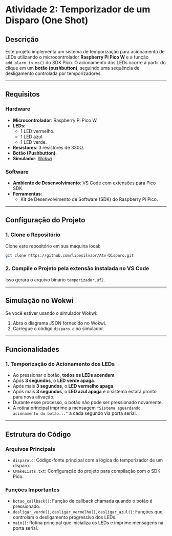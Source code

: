 # Atividade 2: Temporizador de um Disparo (One Shot)

## Descrição
Este projeto implementa um sistema de temporização para acionamento de LEDs utilizando o microcontrolador **Raspberry Pi Pico W** e a função `add_alarm_in_ms()` do SDK Pico. O acionamento dos LEDs ocorre a partir do clique em um **botão (pushbutton)**, seguindo uma sequência de desligamento controlada por temporizadores.

---
## Requisitos

### Hardware
- **Microcontrolador**: Raspberry Pi Pico W.
- **LEDs**:
  - 1 LED vermelho.
  - 1 LED azul.
  - 1 LED verde.
- **Resistores**: 3 resistores de 330Ω.
- **Botão (Pushbutton)**.
- **Simulador**: [Wokwi](https://wokwi.com/)

### Software
- **Ambiente de Desenvolvimento**: VS Code com extensões para Pico SDK.
- **Ferramentas**:
  - Kit de Desenvolvimento de Software (SDK) do Raspberry Pi Pico.

---

## Configuração do Projeto

### 1. Clone o Repositório
Clone este repositório em sua máquina local:

```bash
git clone https://github.com/lipesilvapr/Atv-Disparo.git
```

### 2. Compile o Projeto pela extensão instalada no VS Code

Isso gerará o arquivo binário `temporizador.uf2`.

---

## Simulação no Wokwi

Se você estiver usando o simulador Wokwi:
1. Abra o diagrama JSON fornecido no Wokwi.
2. Carregue o código `disparo.c` no simulador.
---

## Funcionalidades

### 1. Temporização do Acionamento dos LEDs
- Ao pressionar o botão, **todos os LEDs acendem**.
- Após **3 segundos**, o **LED verde apaga**.
- Após mais **3 segundos**, o **LED vermelho apaga**.
- Após mais **3 segundos**, o **LED azul apaga** e o sistema estará pronto para nova ativação.
- Durante esse processo, o botão não pode ser pressionado novamente.
- A rotina principal imprime a mensagem `"Sistema aguardando acionamento do botão..."` a cada segundo via porta serial.

---

## Estrutura do Código

### Arquivos Principais
- `disparo.c`: Código-fonte principal com a lógica do temporizador de um disparo.
- `CMakeLists.txt`: Configuração do projeto para compilação com o SDK Pico.

### Funções Importantes
- `botao_callback()`: Função de callback chamada quando o botão é pressionado.
- `desligar_verde()`, `desligar_vermelho()`, `desligar_azul()`: Funções que controlam o desligamento progressivo dos LEDs.
- `main()`: Rotina principal que inicializa os LEDs e imprime mensagens na porta serial.

